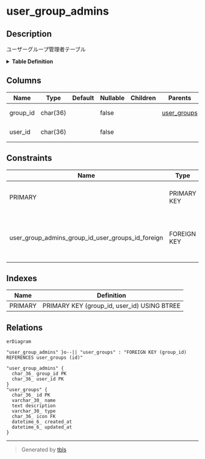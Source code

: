# user_group_admins

## Description

ユーザーグループ管理者テーブル

<details>
<summary><strong>Table Definition</strong></summary>

```sql
CREATE TABLE `user_group_admins` (
  `group_id` char(36) NOT NULL,
  `user_id` char(36) NOT NULL,
  PRIMARY KEY (`group_id`,`user_id`),
  CONSTRAINT `user_group_admins_group_id_user_groups_id_foreign` FOREIGN KEY (`group_id`) REFERENCES `user_groups` (`id`) ON DELETE CASCADE ON UPDATE CASCADE
) ENGINE=InnoDB DEFAULT CHARSET=utf8mb4
```

</details>

## Columns

| Name | Type | Default | Nullable | Children | Parents | Comment |
| ---- | ---- | ------- | -------- | -------- | ------- | ------- |
| group_id | char(36) |  | false |  | [user_groups](user_groups.md) | グループUUID |
| user_id | char(36) |  | false |  |  | ユーザーUUID |

## Constraints

| Name | Type | Definition |
| ---- | ---- | ---------- |
| PRIMARY | PRIMARY KEY | PRIMARY KEY (group_id, user_id) |
| user_group_admins_group_id_user_groups_id_foreign | FOREIGN KEY | FOREIGN KEY (group_id) REFERENCES user_groups (id) |

## Indexes

| Name | Definition |
| ---- | ---------- |
| PRIMARY | PRIMARY KEY (group_id, user_id) USING BTREE |

## Relations

```mermaid
erDiagram

"user_group_admins" }o--|| "user_groups" : "FOREIGN KEY (group_id) REFERENCES user_groups (id)"

"user_group_admins" {
  char_36_ group_id PK
  char_36_ user_id PK
}
"user_groups" {
  char_36_ id PK
  varchar_30_ name
  text description
  varchar_30_ type
  char_36_ icon FK
  datetime_6_ created_at
  datetime_6_ updated_at
}
```

---

> Generated by [tbls](https://github.com/k1LoW/tbls)
